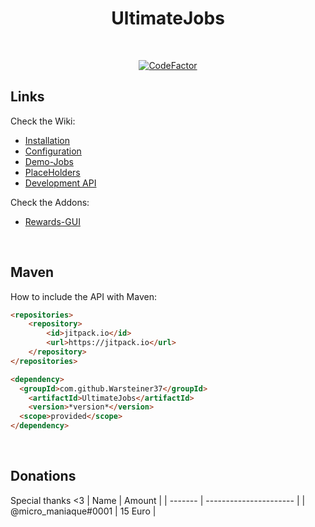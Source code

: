 <!-- markdown tutorial -->
  
<h1 align="center">UltimateJobs</h1> 
<br>
 <p align="center">
<a href="https://www.codefactor.io/repository/github/warsteiner37/ultimatejobs"><img src="https://www.codefactor.io/repository/github/warsteiner37/ultimatejobs/badge" alt="CodeFactor" /></a>
 </p>

 
## Links
  
Check the Wiki:

- [Installation](https://github.com/Warsteiner37/UltimateJobs/wiki/Installation) 
- [Configuration](https://github.com/Warsteiner37/UltimateJobs/wiki/Configuration) 
- [Demo-Jobs](https://github.com/Warsteiner37/DemoJobs) 
- [PlaceHolders](https://github.com/Warsteiner37/UltimateJobs/wiki/Placeholders) 
- [Development API](https://github.com/Warsteiner37/UltimateJobs/wiki/Development-API)  
 
Check the Addons:

- [Rewards-GUI](https://github.com/Warsteiner37/UltimateJobs-Rewards)  

<br>

## Maven
How to include the API with Maven:


```html
<repositories>
    <repository>
        <id>jitpack.io</id>
        <url>https://jitpack.io</url>
    </repository>
</repositories>

<dependency>
  <groupId>com.github.Warsteiner37</groupId>
    <artifactId>UltimateJobs</artifactId>
    <version>*version*</version>
  <scope>provided</scope>
</dependency>
```
 <br>

## Donations
Special thanks <3
| Name    | Amount                  |
| ------- | ---------------------- |
| @micro_maniaque#0001  | 15 Euro | 
